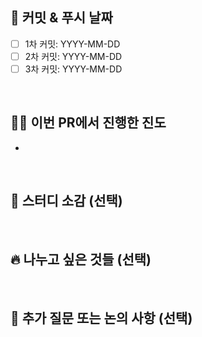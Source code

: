 ## 📅 커밋 & 푸시 날짜  
<!-- '최소 3일에 한 번씩 커밋 규칙'을 준수했는지 알기 쉽도록 적습니다. --> 
- [ ] 1차 커밋: YYYY-MM-DD
- [ ] 2차 커밋: YYYY-MM-DD
- [ ] 3차 커밋: YYYY-MM-DD

<br/>

## 🏃‍♂️ 이번 PR에서 진행한 진도  
<!-- 예) 섹션2 : 객체 지향 설계와 스프링  -->
- 

<br/>

## 💭 스터디 소감 (선택)  
<!-- 이번 섹션이나 실습을 진행하면서 느낀 점을 자유롭게 적어주세요!  -->

<br/>

## 🔥 나누고 싶은 것들 (선택)  
<!-- 어려웠던 점, 도움이 되었던 링크, 참고 자료 등 자유롭게 작성해주세요. -->


<br/>

## 👀 추가 질문 또는 논의 사항 (선택)
